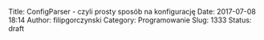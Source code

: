 Title: ConfigParser - czyli prosty sposób na konfigurację
Date: 2017-07-08 18:14
Author: filipgorczynski
Category: Programowanie
Slug: 1333
Status: draft


